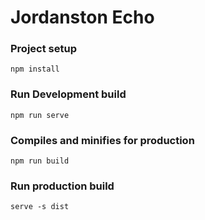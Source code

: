 # Jordanston Echo

### Project setup
```
npm install
```

### Run Development build
```
npm run serve
```

### Compiles and minifies for production
```
npm run build
```

### Run production build
```
serve -s dist
```

